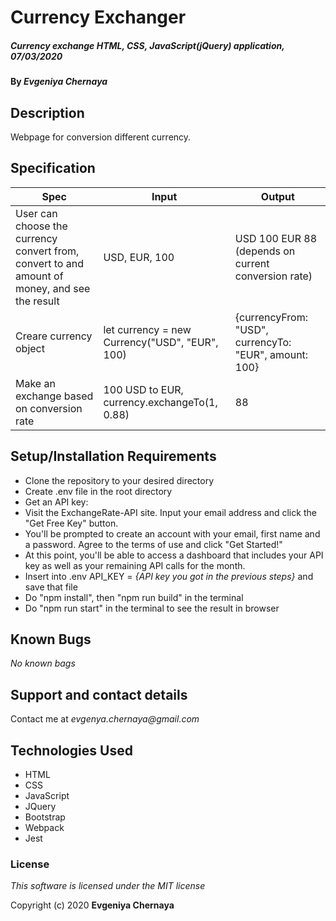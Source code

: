 # Currency Exchanger

##### Currency exchange HTML, CSS, JavaScript(jQuery) application, 07/03/2020

#### By _**Evgeniya Chernaya**_

## Description

Webpage for conversion different currency.

## Specification
| Spec | Input | Output |
| ------------- | ------------- | ------------- |
| User can choose the currency convert from, convert to and amount of money, and see the result | USD, EUR, 100 | USD 100 EUR 88 (depends on current conversion rate)|
| Creare currency object | let currency = new Currency("USD", "EUR", 100) | {currencyFrom: "USD", currencyTo: "EUR", amount: 100} |
| Make an exchange based on conversion rate | 100 USD to EUR, currency.exchangeTo(1, 0.88) | 88 |

## Setup/Installation Requirements

* Clone the repository to your desired directory
* Create .env file in the root directory
* Get an API key:
 * Visit the ExchangeRate-API site. Input your email address and click the "Get Free Key" button.
 * You'll be prompted to create an account with your email, first name and a password. Agree to the terms of use and click "Get Started!"
 * At this point, you'll be able to access a dashboard that includes your API key as well as your remaining API calls for the month.
* Insert into .env API_KEY = _{API key you got in the previous steps}_ and save that file
* Do "npm install", then "npm run build" in the terminal
* Do "npm run start" in the terminal to see the result in browser

## Known Bugs

_No known bags_

## Support and contact details

Contact me at _evgenya.chernaya@gmail.com_

## Technologies Used

  * HTML
  * CSS
  * JavaScript
  * JQuery
  * Bootstrap
  * Webpack
  * Jest

### License

_This software is licensed under the MIT license_

Copyright (c) 2020 **Evgeniya Chernaya**